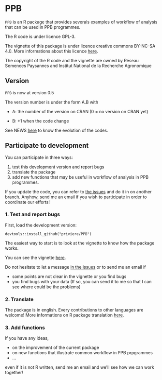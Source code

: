 # PPB

`PPB` is an R package that provides severals examples of workflow of analysis that can be used in PPB programmes.

The R code is under licence GPL-3.

The vignette of this package is under licence creative commons BY-NC-SA 4.0. 
More informations about this licence [here](http://creativecommons.org/licenses/by-nc-sa/4.0/).

The copyright of the R code and the vignette are owned by Réseau Semences Paysannes and Institut National de la Recherche Agronomique

## Version
`PPB` is now at version 0.5

The version number is under the form A.B with

* A: the number of the version on CRAN (0 = no version on CRAN yet)

* B: +1 when the code change

See NEWS [here](https://github.com/priviere/PPB/blob/master/NEWS) to know the evolution of the codes.

## Participate to development

You can participate in three ways:

1. test this development version and report bugs
2. translate the package
3. add new functions that may be useful in workflow of analysis in PPB programmes.
 
If you update the code, you can refer to 
[the issues](https://github.com/priviere/PPB/issues)
and do it in on another branch.
Anyhow, send me an email if you wish to participate in order to coordinate our efforts!


### 1. Test and report bugs

First, load the development version:

  `
  devtools::install_github("priviere/PPB")
  `

The easiest way to start is to look at the vignette to know how the package works.

You can see the vignette [here](https://github.com/priviere/PPB/blob/master/vignettes/PPB.Rmd). 

Do not hesitate to let a message [in the issues](https://github.com/priviere/PPB/issues) or to send me an email if

- some points are not clear in the vignette or you find bugs
- you find bugs with your data (If so, you can send it to me so that I can see where could be the problems)

### 2. Translate

The package is in english. 
Every contributions to other languages are welcome!
More informations on R package translation [here](http://developer.r-project.org/Translations30.html).


### 3. Add functions

If you have any ideas, 

- on the improvement of the current package
- on new functions that illustrate common workflow in PPB prpgrammes
- ...

even if it is not R written, send me an email and we'll see how we can work together!


